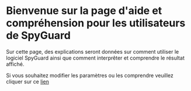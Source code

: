 # Bienvenue sur la page d'aide et compréhension pour les utilisateurs de SpyGuard

Sur cette page, des explications seront données sur comment utiliser le logiciel SpyGuard ainsi que comment interprêter et comprendre le résultat affiché.

Si vous souhaitez modifier les paramètres ou les comprendre veuillez cliquer sur ce [lien](https://zeckkk7.github.io/aide_spyguard)